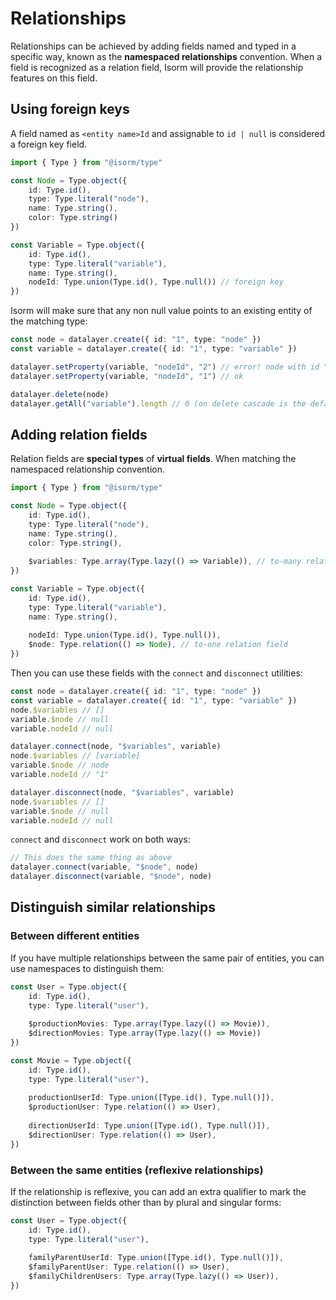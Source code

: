 # Relationships

Relationships can be achieved by adding fields named and typed in a specific way, known as the **namespaced relationships** convention. When a field is recognized as a relation field, Isorm will provide the relationship features on this field.

## Using foreign keys

A field named as `<entity name>Id` and assignable to `id | null` is considered a foreign key field.

```typescript
import { Type } from "@isorm/type"

const Node = Type.object({
    id: Type.id(),
    type: Type.literal("node"),
    name: Type.string(),
    color: Type.string()
})

const Variable = Type.object({
    id: Type.id(),
    type: Type.literal("variable"),
    name: Type.string(),
    nodeId: Type.union(Type.id(), Type.null()) // foreign key
})
```

Isorm will make sure that any non null value points to an existing entity of the matching type:

```typescript
const node = datalayer.create({ id: "1", type: "node" })
const variable = datalayer.create({ id: "1", type: "variable" })

datalayer.setProperty(variable, "nodeId", "2") // error! node with id "2" nonexistent
datalayer.setProperty(variable, "nodeId", "1") // ok

datalayer.delete(node)
datalayer.getAll("variable").length // 0 (on delete cascade is the default)
```

## Adding relation fields

Relation fields are **special types** of **virtual fields**. When matching the namespaced relationship convention.

```typescript
import { Type } from "@isorm/type"

const Node = Type.object({
    id: Type.id(),
    type: Type.literal("node"),
    name: Type.string(),
    color: Type.string(),
    
    $variables: Type.array(Type.lazy(() => Variable)), // to-many relation field
})

const Variable = Type.object({
    id: Type.id(),
    type: Type.literal("variable"),
    name: Type.string(),
    
    nodeId: Type.union(Type.id(), Type.null()),
    $node: Type.relation(() => Node), // to-one relation field
})
```

Then you can use these fields with the `connect` and `disconnect` utilities:

```typescript
const node = datalayer.create({ id: "1", type: "node" })
const variable = datalayer.create({ id: "1", type: "variable" })
node.$variables // []
variable.$node // null
variable.nodeId // null

datalayer.connect(node, "$variables", variable)
node.$variables // [variable]
variable.$node // node
variable.nodeId // "1"

datalayer.disconnect(node, "$variables", variable)
node.$variables // []
variable.$node // null
variable.nodeId // null
```

`connect` and `disconnect` work on both ways:

```typescript
// This does the same thing as above
datalayer.connect(variable, "$node", node)
datalayer.disconnect(variable, "$node", node)
```

## Distinguish similar relationships

### Between different entities

If you have multiple relationships between the same pair of entities, you can use namespaces to distinguish them:

```typescript
const User = Type.object({
    id: Type.id(),
    type: Type.literal("user"),
    
    $productionMovies: Type.array(Type.lazy(() => Movie)),
    $directionMovies: Type.array(Type.lazy(() => Movie))
})

const Movie = Type.object({
    id: Type.id(),
    type: Type.literal("user"),
    
    productionUserId: Type.union([Type.id(), Type.null()]),
    $productionUser: Type.relation(() => User),
    
    directionUserId: Type.union([Type.id(), Type.null()]),
    $directionUser: Type.relation(() => User),
})
```

### Between the same entities (reflexive relationships)

If the relationship is reflexive, you can add an extra qualifier to mark the distinction between fields other than by plural and singular forms:

```typescript
const User = Type.object({
    id: Type.id(),
    type: Type.literal("user"),
    
    familyParentUserId: Type.union([Type.id(), Type.null()]),
    $familyParentUser: Type.relation(() => User),
    $familyChildrenUsers: Type.array(Type.lazy(() => User)),
})
```
